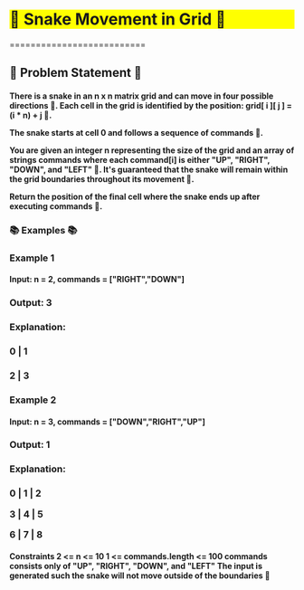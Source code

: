 <h1 style="background-color: #FFFF00">🐍 Snake Movement in Grid 🐍
</h1> ========================== <h2>
  🤔 Problem Statement 🤔</h2>
  <h4>
There is a snake in an n x n matrix grid and can move in four possible directions 🔄. Each cell in the grid is identified by the position: grid[ i ][ j ] = (i * n) + j 📝.

The snake starts at cell 0 and follows a sequence of commands 📜.

You are given an integer n representing the size of the grid and an array of strings commands where each command[i] is either "UP", "RIGHT", "DOWN", and "LEFT" 📍. It's guaranteed that the snake will remain within the grid boundaries throughout its movement 🚫.

Return the position of the final cell where the snake ends up after executing commands 🏁.
 </h4>

<h3> 📚 Examples 📚 </h3>

<h3>Example 1  </h3> 
<h4>
Input: n = 2, commands = ["RIGHT","DOWN"]  </h4>

<h3>Output: 3 </h3> 

<h3>Explanation: </h3> 

<h3>0 | 1</h3> 

<h3>2 | 3</h3> 

<h3>Example 2 </h3>  
<h4> 

Input: n = 3, commands = ["DOWN","RIGHT","UP"] </h4>
<h3> 

Output: 1 </h3>
<h3> 

Explanation: </h3>
<h3> 

0 | 1 | 2

3 | 4 | 5

6 | 7 | 8
</h3>
<h4>

Constraints 2 <= n <= 10 1 <= commands.length <= 100 commands consists only of "UP", "RIGHT", "DOWN", and "LEFT" The input is generated such the snake will not move outside of the boundaries 🚫  </h4>

